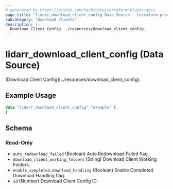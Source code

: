 ```yaml
---
# generated by https://github.com/hashicorp/terraform-plugin-docs
page_title: "lidarr_download_client_config Data Source - terraform-provider-lidarr"
subcategory: "Download Clients"
description: |-
  Download Client Config ../resources/download_client_config.
---
```


# lidarr_download_client_config (Data Source)

<!-- subcategory:Download Clients -->[Download Client Config](../resources/download_client_config).

## Example Usage

```terraform
data "lidarr_download_client_config" "example" {
}
```

<!-- schema generated by tfplugindocs -->
## Schema

### Read-Only

- `auto_redownload_failed` (Boolean) Auto Redownload Failed flag.
- `download_client_working_folders` (String) Download Client Working Folders.
- `enable_completed_download_handling` (Boolean) Enable Completed Download Handling flag.
- `id` (Number) Download Client Config ID.


